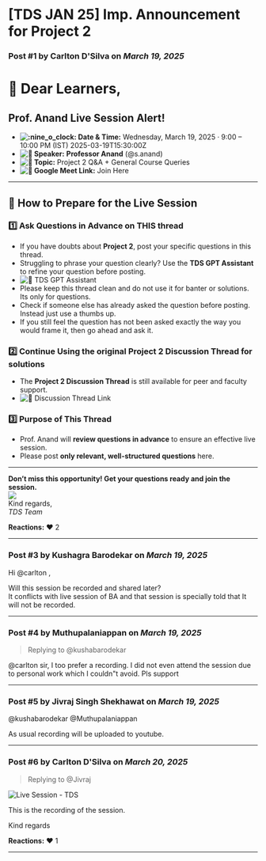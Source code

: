 # [TDS JAN 25] Imp. Announcement for Project 2

### Post #1 by **Carlton D'Silva** on *March 19, 2025*
# :loudspeaker: Dear Learners,

## Prof. Anand Live Session Alert!

* **![:nine_o_clock:](https://emoji.discourse-cdn.com/google/nine_o_clock.png?v=14 ":nine_o_clock:") Date & Time:** Wednesday, March 19, 2025 · 9:00 – 10:00 PM (IST) 2025-03-19T15:30:00Z
* **![:microphone:](https://emoji.discourse-cdn.com/google/microphone.png?v=14 ":microphone:") Speaker:** **Professor Anand** (@s.anand)
* **![:pushpin:](https://emoji.discourse-cdn.com/google/pushpin.png?v=14 ":pushpin:") Topic:** Project 2 Q&A + General Course Queries
* **![:link:](https://emoji.discourse-cdn.com/google/link.png?v=14 ":link:") Google Meet Link:** Join Here

---

## :memo: How to Prepare for the Live Session

### :one: Ask Questions in Advance on THIS thread

* If you have doubts about **Project 2**, post your specific questions in this thread.
* Struggling to phrase your question clearly? Use the **TDS GPT Assistant** to refine your question before posting.
* ![:link:](https://emoji.discourse-cdn.com/google/link.png?v=14 ":link:") TDS GPT Assistant
* Please keep this thread clean and do not use it for banter or solutions. Its only for questions.
* Check if someone else has already asked the question before posting. Instead just use a thumbs up.
* If you still feel the question has not been asked exactly the way you would frame it, then go ahead and ask it.

### :two: Continue Using the original Project 2 Discussion Thread for solutions

* The **Project 2 Discussion Thread** is still available for peer and faculty support.
* ![:pushpin:](https://emoji.discourse-cdn.com/google/pushpin.png?v=14 ":pushpin:") Discussion Thread Link

### :three: Purpose of This Thread

* Prof. Anand will **review questions in advance** to ensure an effective live session.
* Please post **only relevant, well-structured questions** here.

---

**Don’t miss this opportunity! Get your questions ready and join the session.**  
![](https://europe1.discourse-cdn.com/flex013/uploads/iitm/original/3X/1/9/19c5c248dceb99f92fc6975ca016a3c828bc6318.gif)  
Kind regards,  
*TDS Team*

**Reactions:** ❤️ 2

---

### Post #3 by **Kushagra Barodekar** on *March 19, 2025*
Hi @carlton ,

Will this session be recorded and shared later?  
It conflicts with live session of BA and that session is specially told that It will not be recorded.

---

### Post #4 by **Muthupalaniappan** on *March 19, 2025*
> Replying to @kushabarodekar

@carlton sir, I too prefer a recording. I did not even attend the session due to personal work which I couldn"t avoid. Pls support

---

### Post #5 by **Jivraj Singh Shekhawat** on *March 19, 2025*
@kushabarodekar @Muthupalaniappan

As usual recording will be uploaded to youtube.

---

### Post #6 by **Carlton D'Silva** on *March 20, 2025*
> Replying to @Jivraj

![](https://europe1.discourse-cdn.com/flex013/uploads/iitm/original/3X/3/e/3efcd748f78a7c057c71077f79d7b0858622b9ff.jpeg "Live Session - TDS")

This is the recording of the session.

Kind regards

**Reactions:** ❤️ 1

---
